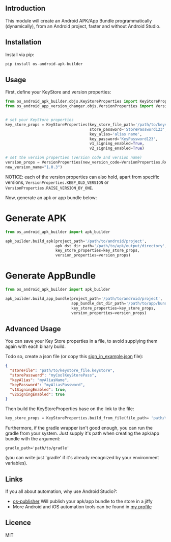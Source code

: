 Introduction
------------

This module will create an Android APK/App Bundle programmatically (dynamically), from an Android project, faster and without Android Studio.

## Installation
Install via pip:

```python 
pip install os-android-apk-builder
```

## Usage       
    
First, define your KeyStore and version properties:

```python
from os_android_apk_builder.objs.KeyStoreProperties import KeyStoreProperties
from os_android_app_version_changer.objs.VersionProperties import VersionProperties


# set your KeyStore properties
key_store_props = KeyStoreProperties(key_store_file_path='/path/to/keystore/file.jks',
                                     store_password='StorePassword123',
                                     key_alias='alias name',
                                     key_password='KeyPassword123',
                                     v1_signing_enabled=True,
                                     v2_signing_enabled=True)

# set the version properties (version code and version name)
version_props = VersionProperties(new_version_code=VersionProperties.RAISE_VERSION_BY_ONE,
new_version_name="1.0.3")
```
NOTICE: each of the version properties can also hold, apart from specific versions, ```VersionProperties.KEEP_OLD_VERSION``` or ```VersionProperties.RAISE_VERSION_BY_ONE```.

Now, generate an apk or app bundle below:
    
# Generate APK
```python
from os_android_apk_builder import apk_builder

apk_builder.build_apk(project_path='/path/to/android/project',
                      apk_dst_dir_path='/path/to/apk/output/directory',
                      key_store_properties=key_store_props,
                      version_properties=version_props)
```

# Generate AppBundle
```python
from os_android_apk_builder import apk_builder

apk_builder.build_app_bundle(project_path='/path/to/android/project',
                             app_bundle_dst_dir_path='/path/to/app/bundle/output/directory',
                             key_store_properties=key_store_props,
                             version_properties=version_props)
```

## Advanced Usage
You can save your Key Store properties in a file, to avoid supplying them again with each binary build.

Todo so, create a json file (or copy this [sign_in_example.json](os_android_apk_builder/examples/properties_example.json) file): 
```json
{
  "storeFile": "path/to/keystore_file.keystore",
  "storePassword": "myCoolKeyStorePass",
  "keyAlias": "myAliasName",
  "keyPassword": "myAliasPassword",
  "v1SigningEnabled": true,
  "v2SigningEnabled": true
}
```

Then build the KeyStoreProperties base on the link to the file: 

```python
key_store_props = KeyStoreProperties.build_from_file(file_path= 'path/to/json/file.xml')
```    

Furthermore, if the gradle wrapper isn't good enough, you can run the gradle from your system. Just supply it's path when creating the apk/app bundle with the argument: 
    
    gradle_path='path/to/gradle'

(you can write just 'gradle' if it's already recognized by your environment variables).

## Links
If you all about automation, why use Android Studio?:  
* [os-publisher](https://github.com/osfunapps/os-android_apk-google-play-publisher-py) Will publish your apk/app bundle to the store in a jiffy
* More Android and iOS automation tools can be found in [my profile](https://github.com/osfunapps)

## Licence
MIT
